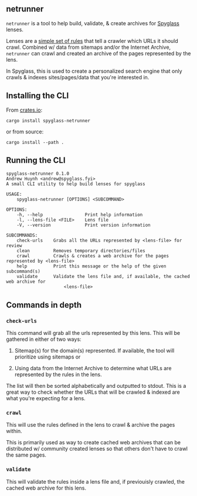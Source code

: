 ## netrunner

`netrunner` is a tool to help build, validate, & create archives for
[Spyglass][spyglass-link] lenses.

Lenses are a [simple set of rules][lens-docs] that tell a crawler which URLs it
should crawl. Combined w/ data from sitemaps and/or the Internet Archive, `netrunner`
can crawl and created an archive of the pages represented by the lens.

In Spyglass, this is used to create a personalized search engine that only crawls
& indexes sites/pages/data that you're interested in.

[spyglass-link]: https://github.com/a5huynh/spyglass
[lens-docs]: https://docs.spyglass.fyi/usage/lenses/index.html

## Installing the CLI

From [crates.io](https://crates.io/crates/spyglass-netrunner):
```
cargo install spyglass-netrunner
```

or from source:
```
cargo install --path .
```


## Running the CLI

```
spyglass-netrunner 0.1.0
Andrew Huynh <andrew@spyglass.fyi>
A small CLI utility to help build lenses for spyglass

USAGE:
    spyglass-netrunner [OPTIONS] <SUBCOMMAND>

OPTIONS:
    -h, --help                Print help information
    -l, --lens-file <FILE>    Lens file
    -V, --version             Print version information

SUBCOMMANDS:
    check-urls    Grabs all the URLs represented by <lens-file> for review
    clean         Removes temporary directories/files
    crawl         Crawls & creates a web archive for the pages represented by <lens-file>
    help          Print this message or the help of the given subcommand(s)
    validate      Validate the lens file and, if available, the cached web archive for
                      <lens-file>
```


## Commands in depth

### `check-urls`
This command will grab all the urls represented by this lens. This will be gathered
in either of two ways:

1. Sitemap(s) for the domain(s) represented. If available, the tool will prioritize
using sitemaps or

2. Using data from the Internet Archive to determine what URLs are represented by
the rules in the lens.

The list will then be sorted alphabetically and outputted to stdout. This is a great
way to check whether the URLs that will be crawled & indexed are what you're expecting
for a lens.


### `crawl`
This will use the rules defined in the lens to crawl & archive the pages within.

This is primarily used as way to create cached web archives that can be distributed w/
community created lenses so that others don't have to crawl the same pages.


### `validate`
This will validate the rules inside a lens file and, if previouisly crawled, the
cached web archive for this lens.